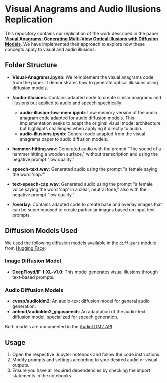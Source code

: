 # Visual Anagrams and Audio Illusions Replication

This repository contains our replication of the work described in the paper [**Visual Anagrams: Generating Multi-View Optical Illusions with Diffusion Models**](https://arxiv.org/pdf/2311.17919). We have implemented their approach to explore how these concepts apply to visual and audio illusions.

## Folder Structure
- **Visual-Anagrams.ipynb**: We reimplement the visual anagrams code from the paper. It demonstrates how to generate optical illusions using diffusion models.
  
- **/audio-illusions**: Contains adapted code to create similar anagrams and illusions but applied to audio and speech specifically:
  - **audio-illusion-low-mem.ipynb**: Low-memory version of the audio anagram code adapted for audio diffusion models. This implementation seeks to adapt the original visual model architecture but highlights challenges when applying it directly to audio.
  - **audio-illusions.ipynb**: General code adapted from the visual anagrams paper to audio diffusion models.

- **hammer-hitting.wav**: Generated audio with the prompt "The sound of a hammer hitting a wooden surface," without transcription and using the negative prompt "low quality."
- **speech-text.wav**: Generated audio using the prompt "a female saying the word 'cap.'"
- **text-speech-cap.wav**: Generated audio using the prompt "a female voice saying the word 'cap' in a clear, neutral tone," also with the negative prompt "low quality."

- **/overlay**: Contains adapted code to create base and overlay images that can be superimposed to create particular images based on input text prompts.


## Diffusion Models Used
We used the following diffusion models available in the `diffusers` module from [Hugging Face](https://huggingface.co/):

### Image Diffusion Model
- **DeepFloyd/IF-I-XL-v1.0**: This model generates visual illusions through text-based prompts.

### Audio Diffusion Models
- **cvssp/audioldm2**: An audio-text diffusion model for general audio generation.
- **anhnct/audioldm2_gigaspeech**: An adaptation of the audio-text diffusion model, specialized for speech generation.

Both models are documented in the [AudioLDM2 API](https://huggingface.co/docs/diffusers/main/en/api/pipelines/audioldm2).



 

## Usage
1. Open the respective Jupyter notebook and follow the code instructions.
2. Modify prompts and settings according to your desired audio or visual outputs.
3. Ensure you have all required dependencies by checking the import statements in the notebooks.



